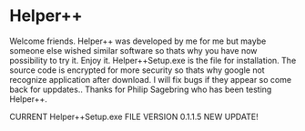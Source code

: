 # Helper++
Welcome friends. Helper++ was developed by me for me but maybe someone else wished similar software so thats why you have now possibility to try it. 
Enjoy it.
Helper++Setup.exe is the file for installation. The source code is encrypted for more security so thats why google not recognize application after download.
I will fix bugs if they appear so come back for uppdates..
Thanks for Philip Sagebring who has been testing Helper++.

CURRENT Helper++Setup.exe FILE VERSION 0.1.1.5 NEW UPDATE!
